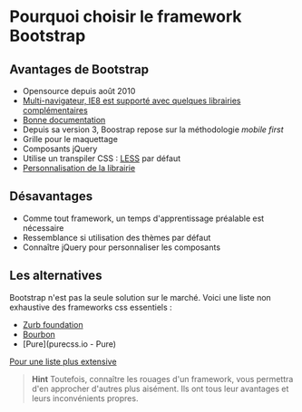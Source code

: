 # Pourquoi choisir le framework Bootstrap

## Avantages de Bootstrap

- Opensource depuis août 2010
- [Multi-navigateur, IE8 est supporté avec quelques librairies complémentaires](http://getbootstrap.com/getting-started/#support)
- [Bonne documentation](http://getbootstrap.com/)
- Depuis sa version 3, Boostrap repose sur la méthodologie _mobile first_
- Grille pour le maquettage
- Composants jQuery
- Utilise un transpiler CSS : [LESS](http://lesscss.org/) par défaut
- [Personnalisation de la librairie](http://getbootstrap.com/customize/)

## Désavantages

- Comme tout framework, un temps d'apprentissage préalable est nécessaire
- Ressemblance si utilisation des thèmes par défaut
- Connaître jQuery pour personnaliser les composants


## Les alternatives

Bootstrap n'est pas la seule solution sur le marché.
Voici une liste non exhaustive des frameworks css essentiels :

- [Zurb foundation](http://foundation.zurb.com/)
- [Bourbon](http://neat.bourbon.io/)
- [Pure](purecss.io - Pure)

[Pour une liste plus extensive](http://resource-guru.com/tools/responsive-css-framework-2014)

> **Hint** Toutefois, connaître les rouages d'un framework, vous permettra d'en approcher d'autres plus aisément.
Ils ont tous leur avantages et leurs inconvénients propres.

